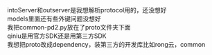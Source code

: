 intoServer和outserver是我想解析protocol用的，还没想好</br>
models里面还有些外键问题没想好</br>
我把common-pd2.py放在了proto文件夹下面</br>
qiniu是用官方SDK还是用第三方SDK</br>
我想把proto改成dependency，装第三方的开发库比如rong云，common
